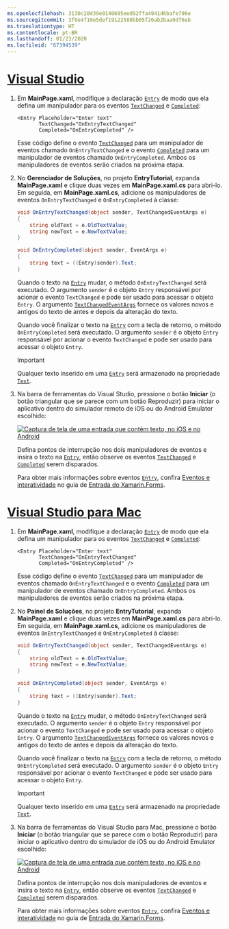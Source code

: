 ```yaml
---
ms.openlocfilehash: 3130c20d39e0140695eed92ffa4941d6bafe796e
ms.sourcegitcommit: 3f0e4f10e5def19122588bb05f26ab2baa9df6eb
ms.translationtype: HT
ms.contentlocale: pt-BR
ms.lasthandoff: 01/23/2020
ms.locfileid: "67394539"
---
```

# <a name="visual-studiotabvswin"></a>[Visual Studio](#tab/vswin)

1. Em **MainPage.xaml**, modifique a declaração [`Entry`](xref:Xamarin.Forms.Entry) de modo que ela defina um manipulador para os eventos [`TextChanged`](xref:Xamarin.Forms.Entry.TextChanged) e [`Completed`](xref:Xamarin.Forms.Entry.Completed):

    ```xaml
    <Entry Placeholder="Enter text"
           TextChanged="OnEntryTextChanged"
           Completed="OnEntryCompleted" />
    ```

    Esse código define o evento [`TextChanged`](xref:Xamarin.Forms.Entry.TextChanged) para um manipulador de eventos chamado `OnEntryTextChanged` e o evento [`Completed`](xref:Xamarin.Forms.Entry.Completed) para um manipulador de eventos chamado `OnEntryCompleted`. Ambos os manipuladores de eventos serão criados na próxima etapa.

1. No **Gerenciador de Soluções**, no projeto **EntryTutorial**, expanda **MainPage.xaml** e clique duas vezes em **MainPage.xaml.cs** para abri-lo. Em seguida, em **MainPage.xaml.cs**, adicione os manipuladores de eventos `OnEntryTextChanged` e `OnEntryCompleted` à classe:

    ```csharp
    void OnEntryTextChanged(object sender, TextChangedEventArgs e)
    {
        string oldText = e.OldTextValue;
        string newText = e.NewTextValue;
    }

    void OnEntryCompleted(object sender, EventArgs e)
    {
        string text = ((Entry)sender).Text;
    }
    ```

    Quando o texto na [`Entry`](xref:Xamarin.Forms.Entry) mudar, o método `OnEntryTextChanged` será executado. O argumento `sender` é o objeto `Entry` responsável por acionar o evento `TextChanged` e pode ser usado para acessar o objeto `Entry`. O argumento [`TextChangedEventArgs`](xref:Xamarin.Forms.TextChangedEventArgs) fornece os valores novos e antigos do texto de antes e depois da alteração do texto.

    Quando você finalizar o texto na [`Entry`](xref:Xamarin.Forms.Entry) com a tecla de retorno, o método `OnEntryCompleted` será executado. O argumento `sender` é o objeto `Entry` responsável por acionar o evento `TextChanged` e pode ser usado para acessar o objeto `Entry`.

    > [!IMPORTANT]
    > Qualquer texto inserido em uma [`Entry`](xref:Xamarin.Forms.Entry) será armazenado na propriedade [`Text`](xref:Xamarin.Forms.Entry.Text).

1. Na barra de ferramentas do Visual Studio, pressione o botão **Iniciar** (o botão triangular que se parece com um botão Reproduzir) para iniciar o aplicativo dentro do simulador remoto de iOS ou do Android Emulator escolhido:

    [![Captura de tela de uma entrada que contém texto, no iOS e no Android](../images/text-changes.png "Entrada com texto")](../images/text-changes-large.png#lightbox "Entrada com texto")

    Defina pontos de interrupção nos dois manipuladores de eventos e insira o texto na [`Entry`](xref:Xamarin.Forms.Entry), então observe os eventos [`TextChanged`](xref:Xamarin.Forms.Entry.TextChanged) e [`Completed`](xref:Xamarin.Forms.Entry.Completed) serem disparados.

    Para obter mais informações sobre eventos [`Entry`](xref:Xamarin.Forms.Entry), confira [Eventos e interatividade](~/xamarin-forms/user-interface/text/entry.md#events-and-interactivity) no guia de [Entrada do Xamarin.Forms](~/xamarin-forms/user-interface/text/entry.md).

# <a name="visual-studio-for-mactabvsmac"></a>[Visual Studio para Mac](#tab/vsmac)

1. Em **MainPage.xaml**, modifique a declaração [`Entry`](xref:Xamarin.Forms.Entry) de modo que ela defina um manipulador para os eventos [`TextChanged`](xref:Xamarin.Forms.Entry.TextChanged) e [`Completed`](xref:Xamarin.Forms.Entry.Completed):

    ```xaml
    <Entry Placeholder="Enter text"
           TextChanged="OnEntryTextChanged"
           Completed="OnEntryCompleted" />
    ```

    Esse código define o evento [`TextChanged`](xref:Xamarin.Forms.Entry.TextChanged) para um manipulador de eventos chamado `OnEntryTextChanged` e o evento [`Completed`](xref:Xamarin.Forms.Entry.Completed) para um manipulador de eventos chamado `OnEntryCompleted`. Ambos os manipuladores de eventos serão criados na próxima etapa.

1. No **Painel de Soluções**, no projeto **EntryTutorial**, expanda **MainPage.xaml** e clique duas vezes em **MainPage.xaml.cs** para abri-lo. Em seguida, em **MainPage.xaml.cs**, adicione os manipuladores de eventos `OnEntryTextChanged` e `OnEntryCompleted` à classe:

    ```csharp
    void OnEntryTextChanged(object sender, TextChangedEventArgs e)
    {
        string oldText = e.OldTextValue;
        string newText = e.NewTextValue;
    }

    void OnEntryCompleted(object sender, EventArgs e)
    {
        string text = ((Entry)sender).Text;
    }
    ```

    Quando o texto na [`Entry`](xref:Xamarin.Forms.Entry) mudar, o método `OnEntryTextChanged` será executado. O argumento `sender` é o objeto `Entry` responsável por acionar o evento `TextChanged` e pode ser usado para acessar o objeto `Entry`. O argumento [`TextChangedEventArgs`](xref:Xamarin.Forms.TextChangedEventArgs) fornece os valores novos e antigos do texto de antes e depois da alteração do texto.

    Quando você finalizar o texto na [`Entry`](xref:Xamarin.Forms.Entry) com a tecla de retorno, o método `OnEntryCompleted` será executado. O argumento `sender` é o objeto `Entry` responsável por acionar o evento `TextChanged` e pode ser usado para acessar o objeto `Entry`.

    > [!IMPORTANT]
    > Qualquer texto inserido em uma [`Entry`](xref:Xamarin.Forms.Entry) será armazenado na propriedade [`Text`](xref:Xamarin.Forms.Entry.Text).

1. Na barra de ferramentas do Visual Studio para Mac, pressione o botão **Iniciar** (o botão triangular que se parece com o botão Reproduzir) para iniciar o aplicativo dentro do simulador de iOS ou do Android Emulator escolhido:

    [![Captura de tela de uma entrada que contém texto, no iOS e no Android](../images/text-changes.png "Entrada com texto")](../images/text-changes-large.png#lightbox "Entrada com texto")

    Defina pontos de interrupção nos dois manipuladores de eventos e insira o texto na [`Entry`](xref:Xamarin.Forms.Entry), então observe os eventos [`TextChanged`](xref:Xamarin.Forms.Entry.TextChanged) e [`Completed`](xref:Xamarin.Forms.Entry.Completed) serem disparados.

    Para obter mais informações sobre eventos [`Entry`](xref:Xamarin.Forms.Entry), confira [Eventos e interatividade](~/xamarin-forms/user-interface/text/entry.md#events-and-interactivity) no guia de [Entrada do Xamarin.Forms](~/xamarin-forms/user-interface/text/entry.md).
